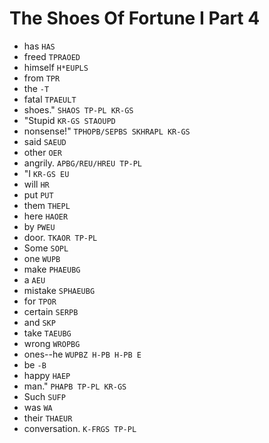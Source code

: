 # The Shoes Of Fortune I Part 4

* has `HAS`
* freed `TPRAOED`
* himself `H*EUPLS`
* from `TPR`
* the `-T`
* fatal `TPAEULT`
* shoes." `SHAOS TP-PL KR-GS`
* "Stupid `KR-GS STAOUPD`
* nonsense!" `TPHOPB/SEPBS SKHRAPL KR-GS`
* said `SAEUD`
* other `OER`
* angrily. `APBG/REU/HREU TP-PL`
* "I `KR-GS EU`
* will `HR`
* put `PUT`
* them `THEPL`
* here `HAOER`
* by `PWEU`
* door. `TKAOR TP-PL`
* Some `SOPL`
* one `WUPB`
* make `PHAEUBG`
* a `AEU`
* mistake `SPHAEUBG`
* for `TPOR`
* certain `SERPB`
* and `SKP`
* take `TAEUBG`
* wrong `WROPBG`
* ones--he `WUPBZ H-PB H-PB E`
* be `-B`
* happy `HAEP`
* man." `PHAPB TP-PL KR-GS`
* Such `SUFP`
* was `WA`
* their `THAEUR`
* conversation. `K-FRGS TP-PL`
